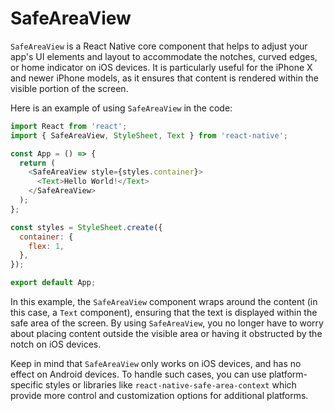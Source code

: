 # SafeAreaView

`SafeAreaView` is a React Native core component that helps to adjust your app's UI elements and layout to accommodate the notches, curved edges, or home indicator on iOS devices. It is particularly useful for the iPhone X and newer iPhone models, as it ensures that content is rendered within the visible portion of the screen.

Here is an example of using `SafeAreaView` in the code:

```javascript
import React from 'react';
import { SafeAreaView, StyleSheet, Text } from 'react-native';

const App = () => {
  return (
    <SafeAreaView style={styles.container}>
      <Text>Hello World!</Text>
    </SafeAreaView>
  );
};

const styles = StyleSheet.create({
  container: {
    flex: 1,
  },
});

export default App;
```

In this example, the `SafeAreaView` component wraps around the content (in this case, a `Text` component), ensuring that the text is displayed within the safe area of the screen. By using `SafeAreaView`, you no longer have to worry about placing content outside the visible area or having it obstructed by the notch on iOS devices.

Keep in mind that `SafeAreaView` only works on iOS devices, and has no effect on Android devices. To handle such cases, you can use platform-specific styles or libraries like `react-native-safe-area-context` which provide more control and customization options for additional platforms.